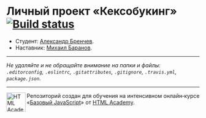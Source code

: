 # Личный проект «Кексобукинг» [![Build status][travis-image]][travis-url]

* Студент: [Александр Бренчев](https://up.htmlacademy.ru/javascript/9/user/59895).
* Наставник: [Михаил Баранов](https://htmlacademy.ru/profile/id14760).

---

_Не удаляйте и не обращайте внимание на папки и файлы:_<br>
_`.editorconfig`, `.eslintrc`, `.gitattributes`, `.gitignore`, `.travis.yml`, `package.json`._

---

<a href="https://htmlacademy.ru/intensive/javascript"><img align="left" width="50" height="50" title="HTML Academy" src="https://up.htmlacademy.ru/static/img/intensive/javascript/logo-for-github.svg"></a>

Репозиторий создан для обучения на интенсивном онлайн‑курсе «[Базовый JavaScript](https://htmlacademy.ru/intensive/javascript)» от [HTML Academy](https://htmlacademy.ru).

[travis-image]: https://travis-ci.org/htmlacademy-javascript/59895-keksobooking.svg?branch=master
[travis-url]: https://travis-ci.org/htmlacademy-javascript/59895-keksobooking
